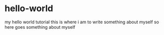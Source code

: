 # hello-world
my hello world tutorial
this is where i am to write something about myself
so here goes
something about myself
